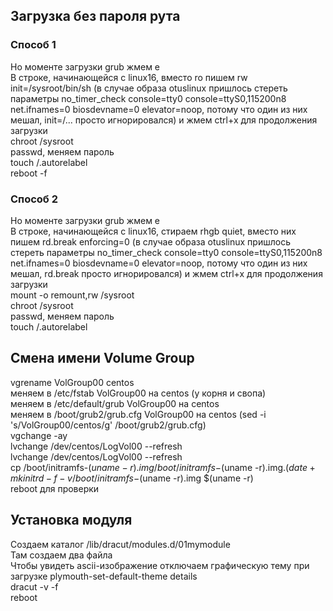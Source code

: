 ## Загрузка без пароля рута <br>

### Способ 1 <br>

Но моменте загрузки grub жмем e <br>
В строке, начинающейся с linux16, вместо ro пишем rw init=/sysroot/bin/sh (в случае образа otuslinux пришлось стереть параметры no_timer_check console=tty0 console=ttyS0,115200n8 net.ifnames=0 biosdevname=0 elevator=noop, потому что один из них мешал, init=/... просто игнорировался) и жмем ctrl+x для продолжения загрузки<br>
chroot /sysroot <br>
passwd, меняем пароль <br>
touch /.autorelabel <br>
reboot -f <br>

### Способ 2 <br>

Но моменте загрузки grub жмем e <br>
В строке, начинающейся с linux16, стираем rhgb quiet, вместо них пишем rd.break enforcing=0 (в случае образа otuslinux пришлось стереть параметры no_timer_check console=tty0 console=ttyS0,115200n8 net.ifnames=0 biosdevname=0 elevator=noop, потому что один из них мешал, rd.break просто игнорировался) и жмем ctrl+x для продолжения загрузки<br>
mount -o remount,rw /sysroot <br>
chroot /sysroot <br>
passwd, меняем пароль <br>
touch /.autorelabel <br>

## Смена имени Volume Group <br>

vgrename VolGroup00 centos <br>
меняем  в /etc/fstab VolGroup00 на centos (у корня и свопа) <br>
меняем  в /etc/default/grub VolGroup00 на centos <br>
меняем  в /boot/grub2/grub.cfg VolGroup00 на centos (sed -i 's/VolGroup00/centos/g' /boot/grub2/grub.cfg) <br>
vgchange -ay <br>
lvchange /dev/centos/LogVol00 --refresh <br>
lvchange /dev/centos/LogVol00 --refresh <br>
cp /boot/initramfs-$(uname -r).img /boot/initramfs-$(uname -r).img.$(date +%m-%d-%H%M%S).bak <br>
mkinitrd -f -v /boot/initramfs-$(uname -r).img $(uname -r) <br>
reboot для проверки <br>

## Установка модуля <br>

Создаем каталог /lib/dracut/modules.d/01mymodule <br>
Там создаем два файла <br>
Чтобы увидеть ascii-изображение отключаем графическую тему при  загрузке plymouth-set-default-theme details <br>
dracut -v -f <br>
reboot